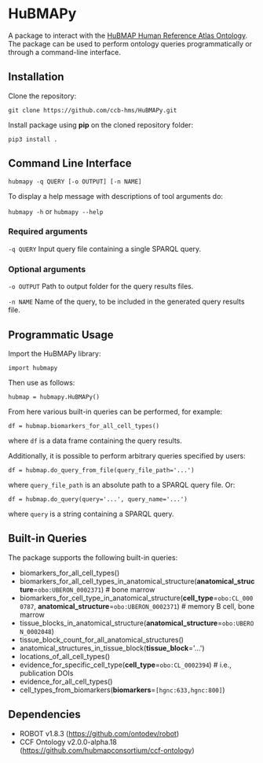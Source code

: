# HuBMAPy

A package to interact with the [HuBMAP Human Reference Atlas Ontology](https://github.com/hubmapconsortium/ccf-ontology). The package can be used to perform ontology queries programmatically or through a command-line interface.

## Installation

Clone the repository:
```
git clone https://github.com/ccb-hms/HuBMAPy.git
```

Install package using **pip** on the cloned repository folder:

```
pip3 install .
```

## Command Line Interface

`hubmapy -q QUERY [-o OUTPUT] [-n NAME]`

To display a help message with descriptions of tool arguments do:

`hubmapy -h` or `hubmapy --help`

### Required arguments
`-q QUERY` Input query file containing a single SPARQL query.

### Optional arguments

`-o OUTPUT` Path to output folder for the query results files.

`-n NAME`   Name of the query, to be included in the generated query results file.

## Programmatic Usage

Import the HuBMAPy library:

```
import hubmapy
```

Then use as follows:

```
hubmap = hubmapy.HuBMAPy()
```

From here various built-in queries can be performed, for example:

```
df = hubmap.biomarkers_for_all_cell_types()
```

where `df` is a data frame containing the query results.

Additionally, it is possible to perform arbitrary queries specified by users:
```
df = hubmap.do_query_from_file(query_file_path='...')
```

where `query_file_path` is an absolute path to a SPARQL query file. Or:

```
df = hubmap.do_query(query='...', query_name='...')
```
where `query` is a string containing a SPARQL query.


## Built-in Queries

The package supports the following built-in queries:

* biomarkers_for_all_cell_types()
* biomarkers_for_all_cell_types_in_anatomical_structure(**anatomical_structure**=`obo:UBERON_0002371`)  # bone marrow
* biomarkers_for_cell_type_in_anatomical_structure(**cell_type**=`obo:CL_0000787`, **anatomical_structure**=`obo:UBERON_0002371`)  # memory B cell, bone marrow
* tissue_blocks_in_anatomical_structure(**anatomical_structure**=`obo:UBERON_0002048`)
* tissue_block_count_for_all_anatomical_structures()
* anatomical_structures_in_tissue_block(**tissue_block**='...')
* locations_of_all_cell_types()
* evidence_for_specific_cell_type(**cell_type**=`obo:CL_0002394`)  # i.e., publication DOIs
* evidence_for_all_cell_types()
* cell_types_from_biomarkers(**biomarkers**=`[hgnc:633,hgnc:800]`)

## Dependencies

* ROBOT v1.8.3 (https://github.com/ontodev/robot)
* CCF Ontology v2.0.0-alpha.18 (https://github.com/hubmapconsortium/ccf-ontology)
